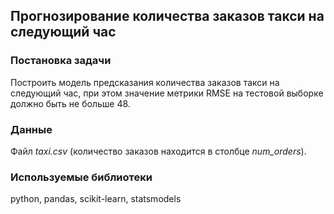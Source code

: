 ## Прогнозирование количества заказов такси на следующий час
### Постановка задачи
Построить модель предсказания количества заказов такси на следующий час, при этом значение метрики RMSE на тестовой выборке должно быть не больше 48.

### Данные
Файл *taxi.csv* (количество заказов находится в столбце *num_orders*).

### Используемые библиотеки
python, pandas, scikit-learn, statsmodels
